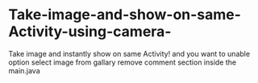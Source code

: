 # Take-image-and-show-on-same-Activity-using-camera-
Take image and instantly show on same Activity! and you want to unable option select image from gallary remove comment section inside the main.java
